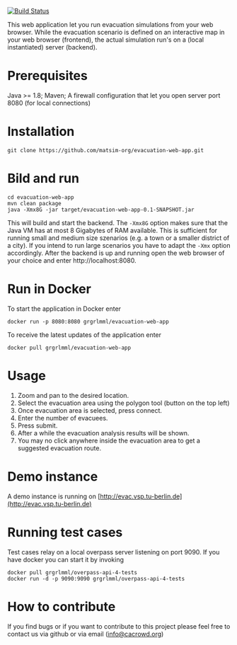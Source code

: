 [![Build Status](https://travis-ci.org/matsim-org/evacuation-web-app.svg?branch=master)](https://travis-ci.org/matsim-org/evacuation-web-app)

This web application let you run evacuation simulations from your web browser.
While the evacuation scenario is defined on an interactive map in your web browser (frontend), 
the actual simulation run's on a (local instantiated) server (backend).

# Prerequisites

Java >= 1.8; 
Maven; 
A firewall configuration that let you open server port 8080 (for local connections)

# Installation

    git clone https://github.com/matsim-org/evacuation-web-app.git

# Bild and run

    cd evacuation-web-app
    mvn clean package
    java -Xmx8G -jar target/evacuation-web-app-0.1-SNAPSHOT.jar

This will build and start the backend.
The `-Xmx8G` option makes sure that the Java VM has at most 8 Gigabytes of RAM available. 
This is sufficient for running small and medium size szenarios (e.g. a town or a smaller district of a city).
If you intend to run large scenarios you have to adapt the `-Xmx` option accordingly.
After the backend is up and running open the web browser of your choice and enter http://localhost:8080.

# Run in Docker

To start the application in Docker enter

    docker run -p 8080:8080 grgrlmml/evacuation-web-app
    
To receive the latest updates of the application enter
    
    docker pull grgrlmml/evacuation-web-app

# Usage

1. Zoom and pan to the desired location.
2. Select the evacuation area using the polygon tool (button on the top left)
3. Once evacuation area is selected, press connect.
4. Enter the number of evacuees.
5. Press submit.
6. After a while the evacuation analysis results will be shown.
7. You may no click anywhere inside the evacuation area to get a suggested evacuation route.

# Demo instance
A demo instance is running on [http://evac.vsp.tu-berlin.de](http://evac.vsp.tu-berlin.de)

# Running test cases
Test cases relay on a local overpass server listening on port 9090. If you have docker you can start it by invoking
  
    docker pull grgrlmml/overpass-api-4-tests
    docker run -d -p 9090:9090 grgrlmml/overpass-api-4-tests

# How to contribute
If you find bugs or if you want to contribute to this project please feel free to contact us via github or via email (info@cacrowd.org)

